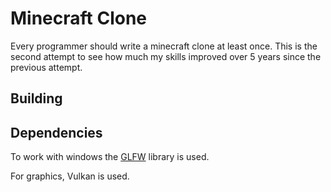 # Minecraft Clone

Every programmer should write a minecraft clone at least once. This is the second attempt to see how much my skills improved over 5 years since the previous attempt.

## Building



## Dependencies

To work with windows the [GLFW](https://github.com/glfw/glfw) library is used.

For graphics, Vulkan is used.

